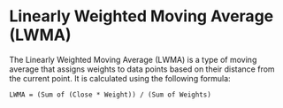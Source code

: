 # Linearly Weighted Moving Average (LWMA)
The Linearly Weighted Moving Average (LWMA) is a type of moving average that assigns weights to data points based on their distance from the current point. It is calculated using the following formula:

```
LWMA = (Sum of (Close * Weight)) / (Sum of Weights)
```